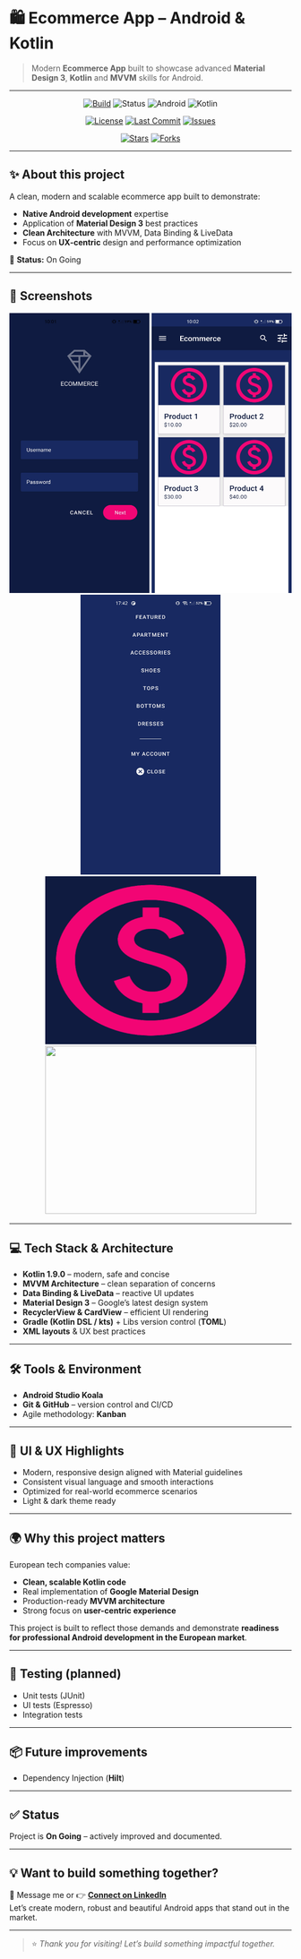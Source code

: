 # 🛍️ Ecommerce App – Android & Kotlin

> Modern **Ecommerce App** built to showcase advanced **Material Design 3**, **Kotlin** and **MVVM** skills for Android.

---

<div align="center">

[![Build](https://img.shields.io/badge/build-passing-brightgreen.svg)](https://github.com/Laura-Oliveira/BBC-News/actions)
![Status](https://img.shields.io/badge/Status-On%20Going-F28B50?style=plastic)
![Android](https://img.shields.io/badge/Android-OS-green?style=plastice&logo=android)
![Kotlin](https://img.shields.io/badge/Kotlin-1.9.0-purple?style=plastic&logo=kotlin)


[![License](https://img.shields.io/badge/license-MIT-blue.svg)](LICENSE)
[![Last Commit](https://img.shields.io/github/last-commit/Laura-Oliveira/BBC-News/main)](https://github.com/Laura-Oliveira/BBC-News/commits/main)
[![Issues](https://img.shields.io/github/issues/Laura-Oliveira/BBC-News)](https://github.com/Laura-Oliveira/BBC-News/issues)

[![Stars](https://img.shields.io/github/stars/Laura-Oliveira/BBC-News?style=social)](https://github.com/Laura-Oliveira/BBC-News/stargazers)
[![Forks](https://img.shields.io/github/forks/Laura-Oliveira/BBC-News?style=social)](https://github.com/Laura-Oliveira/BBC-News/fork)

</div>

---

## ✨ About this project
A clean, modern and scalable ecommerce app built to demonstrate:
- **Native Android development** expertise
- Application of **Material Design 3** best practices
- **Clean Architecture** with MVVM, Data Binding & LiveData
- Focus on **UX-centric** design and performance optimization

🚀 **Status:** On Going

---

## 📱 Screenshots

<p align="center">
  <img src="./img/print_1.jpg" width="250" height="500"/>
  <img src="./img/print_2.jpg" width="250" height="500"/>
  <img src="./img/print_3.jpg" width="250" height="500"/>
  <br>
  <img src="./img/ecommerce.png" width="377" height="300"/> 
  <img src="./img/michin_logo.PNG" width="377" height="300"/>
</p>

---

## 💻 Tech Stack & Architecture
- **Kotlin 1.9.0** – modern, safe and concise
- **MVVM Architecture** – clean separation of concerns
- **Data Binding & LiveData** – reactive UI updates
- **Material Design 3** – Google’s latest design system
- **RecyclerView & CardView** – efficient UI rendering
- **Gradle (Kotlin DSL / kts)** + Libs version control (**TOML**)
- **XML layouts** & UX best practices

---

## 🛠 Tools & Environment
- **Android Studio Koala**
- **Git & GitHub** – version control and CI/CD
- Agile methodology: **Kanban**

---

## 🎨 UI & UX Highlights
- Modern, responsive design aligned with Material guidelines
- Consistent visual language and smooth interactions
- Optimized for real-world ecommerce scenarios
- Light & dark theme ready

---

## 🌍 Why this project matters
European tech companies value:
- **Clean, scalable Kotlin code**
- Real implementation of **Google Material Design**
- Production-ready **MVVM architecture**
- Strong focus on **user-centric experience**

This project is built to reflect those demands and demonstrate **readiness for professional Android development in the European market**.

---

## 🧪 Testing (planned)
- Unit tests (JUnit)
- UI tests (Espresso)
- Integration tests

---

## 📦 Future improvements
- Dependency Injection (**Hilt**) 

---

## ✅ Status
Project is **On Going** – actively improved and documented.

---

## 💡 Want to build something together?
📩 Message me or 👉 [**Connect on LinkedIn**](https://www.linkedin.com/in/laura-oliveira-mobile/)  
Let’s create modern, robust and beautiful Android apps that stand out in the market.

---

> ⭐ *Thank you for visiting! Let’s build something impactful together.*
